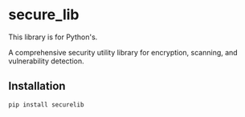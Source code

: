 # secure_lib
This library is for Python's.

A comprehensive security utility library for encryption, scanning, and vulnerability detection.

## Installation

```bash
pip install securelib
